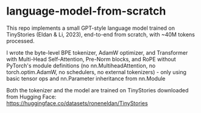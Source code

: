 # language-model-from-scratch
This repo implements a small GPT-style language model trained on TinyStories (Eldan & Li, 2023), end-to-end from scratch, with ~40M tokens processed.

I wrote the byte-level BPE tokenizer, AdamW optimizer, and Transformer with Multi-Head Self-Attention, Pre-Norm blocks, and RoPE without PyTorch's module definitions (no nn.MultiheadAttention, no torch.optim.AdamW, no schedulers, no external tokenizers) - only using basic tensor ops and nn.Parameter inheritance from nn.Module

Both the tokenizer and the model are trained on TinyStories downloaded from Hugging Face: https://huggingface.co/datasets/roneneldan/TinyStories
